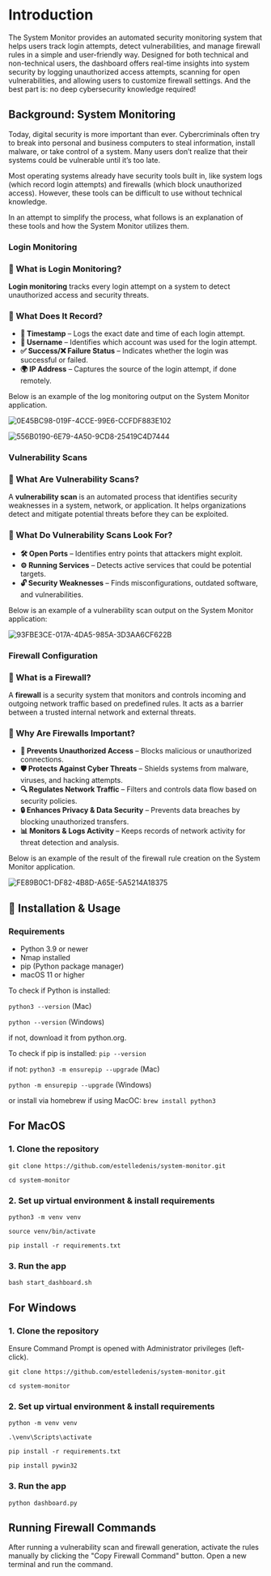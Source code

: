 # Introduction #
The System Monitor provides an automated security monitoring system that helps users track login attempts, detect vulnerabilities, and manage firewall rules in a simple and user-friendly way. Designed for both technical and non-technical users, the dashboard offers real-time insights into system security by logging unauthorized access attempts, scanning for open vulnerabilities, and allowing users to customize firewall settings. And the best part is: no deep cybersecurity knowledge required!



## Background: System Monitoring ##

Today, digital security is more important than ever. Cybercriminals often try to break into personal and business computers to steal information, install malware, or take control of a system. Many users don’t realize that their systems could be vulnerable until it’s too late.

Most operating systems already have security tools built in, like system logs (which record login attempts) and firewalls (which block unauthorized access). However, these tools can be difficult to use without technical knowledge.

In an attempt to simplify the process, what follows is an explanation of these tools and how the System Monitor utilizes them.

### Login Monitoring ###

### 🔹 What is Login Monitoring?
**Login monitoring** tracks every login attempt on a system to detect unauthorized access and security threats.

### 🔹 What Does It Record?
- **📅 Timestamp** – Logs the exact date and time of each login attempt.
- **👤 Username** – Identifies which account was used for the login attempt.
- **✅ Success/❌ Failure Status** – Indicates whether the login was successful or failed.
- **🌍 IP Address** – Captures the source of the login attempt, if done remotely.


Below is an example of the log monitoring output on the System Monitor application.

![0E45BC98-019F-4CCE-99E6-CCFDF883E102](https://github.com/user-attachments/assets/158a278a-b87e-4204-a581-ec1369262c79)

![556B0190-6E79-4A50-9CD8-25419C4D7444](https://github.com/user-attachments/assets/f3f0ff58-c3d0-46e5-92c5-dccf88e6928b)


### Vulnerability Scans ###

### 🔹 What Are Vulnerability Scans?
A **vulnerability scan** is an automated process that identifies security weaknesses in a system, network, or application. It helps organizations detect and mitigate potential threats before they can be exploited.

### 🔹 What Do Vulnerability Scans Look For?
- **🛠️ Open Ports** – Identifies entry points that attackers might exploit.
- **⚙️ Running Services** – Detects active services that could be potential targets.
- **🔓 Security Weaknesses** – Finds misconfigurations, outdated software, and vulnerabilities.


Below is an example of a vulnerability scan output on the System Monitor application:


![93FBE3CE-017A-4DA5-985A-3D3AA6CF622B](https://github.com/user-attachments/assets/f73bf648-f2f3-4700-93b8-b7bedf34f465)



### Firewall Configuration ###

### 🔹 What is a Firewall?
A **firewall** is a security system that monitors and controls incoming and outgoing network traffic based on predefined rules. It acts as a barrier between a trusted internal network and external threats.

### 🔹 Why Are Firewalls Important?
- **🚫 Prevents Unauthorized Access** – Blocks malicious or unauthorized connections.
- **🛡️ Protects Against Cyber Threats** – Shields systems from malware, viruses, and hacking attempts.
- **🔍 Regulates Network Traffic** – Filters and controls data flow based on security policies.
- **🔒 Enhances Privacy & Data Security** – Prevents data breaches by blocking unauthorized transfers.
- **📊 Monitors & Logs Activity** – Keeps records of network activity for threat detection and analysis.


Below is an example of the result of the firewall rule creation on the System Monitor application.

![FE89B0C1-DF82-4B8D-A65E-5A5214A18375](https://github.com/user-attachments/assets/466a521f-9b20-4289-a852-d2c4d659eb43)




## 🚀 Installation & Usage ##

### Requirements ###
- Python 3.9 or newer
- Nmap installed
- pip (Python package manager)
- macOS 11 or higher


To check if Python is installed:

```python3 --version``` (Mac)

```python --version``` (Windows)

if not, download it from python.org.

To check if pip is installed:
```pip --version```

if not:
```python3 -m ensurepip --upgrade``` (Mac)

```python -m ensurepip --upgrade``` (Windows)

or install via homebrew if using MacOC:
```brew install python3```


## For MacOS ##
### 1. Clone the repository ###
```git clone https://github.com/estelledenis/system-monitor.git```

```cd system-monitor```


### 2. Set up virtual environment & install requirements ###
```python3 -m venv venv```

```source venv/bin/activate```

```pip install -r requirements.txt```


### 3. Run the app ###
```bash start_dashboard.sh```



## For Windows ##
### 1. Clone the repository ###
Ensure Command Prompt is opened with Administrator privileges (left-click).

```git clone https://github.com/estelledenis/system-monitor.git```

```cd system-monitor```

### 2. Set up virtual environment & install requirements ###

```python -m venv venv```

```.\venv\Scripts\activate```

```pip install -r requirements.txt```

```pip install pywin32```

### 3. Run the app ###

```python dashboard.py```


## Running Firewall Commands ##

After running a vulnerability scan and firewall generation, activate the rules manually by clicking the "Copy Firewall Command" button. Open a new terminal and run the command.
